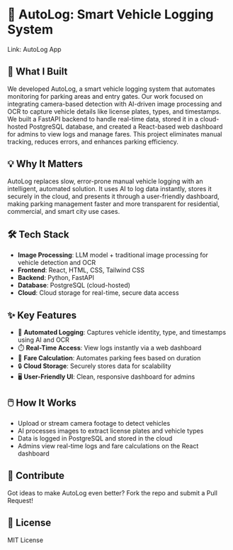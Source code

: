 # 🚗 AutoLog: Smart Vehicle Logging System               

Link: AutoLog App

## 🎯 What I Built
We developed AutoLog, a smart vehicle logging system that automates monitoring for parking areas and entry gates. Our work focused on integrating camera-based detection with AI-driven image processing and OCR to capture vehicle details like license plates, types, and timestamps. We built a FastAPI backend to handle real-time data, stored it in a cloud-hosted PostgreSQL database, and created a React-based web dashboard for admins to view logs and manage fares. This project eliminates manual tracking, reduces errors, and enhances parking efficiency.

## 💡 Why It Matters
AutoLog replaces slow, error-prone manual vehicle logging with an intelligent, automated solution. It uses AI to log data instantly, stores it securely in the cloud, and presents it through a user-friendly dashboard, making parking management faster and more transparent for residential, commercial, and smart city use cases.

## 🛠 Tech Stack
- **Image Processing**: LLM model + traditional image processing for vehicle detection and OCR
- **Frontend**: React, HTML, CSS, Tailwind CSS
- **Backend**: Python, FastAPI
- **Database**: PostgreSQL (cloud-hosted)
- **Cloud**: Cloud storage for real-time, secure data access

## ✨ Key Features
- 🚀 **Automated Logging**: Captures vehicle identity, type, and timestamps using AI and OCR
- ⏱️ **Real-Time Access**: View logs instantly via a web dashboard
- 💸 **Fare Calculation**: Automates parking fees based on duration
- 🔒 **Cloud Storage**: Securely stores data for scalability
- 🖥️ **User-Friendly UI**: Clean, responsive dashboard for admins

## 🖱️ How It Works
- Upload or stream camera footage to detect vehicles
- AI processes images to extract license plates and vehicle types
- Data is logged in PostgreSQL and stored in the cloud
- Admins view real-time logs and fare calculations on the React dashboard

## 🤝 Contribute
Got ideas to make AutoLog even better? Fork the repo and submit a Pull Request!

## 📜 License
MIT License
